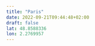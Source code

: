 ```yaml
---
title: "Paris"
date: 2022-09-21T09:44:48+02:00
draft: false
lat: 48.8588336
lon: 2.2769957
---
```


